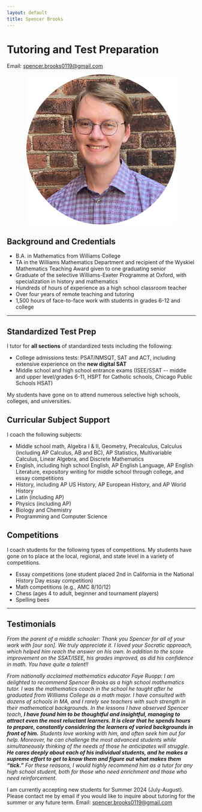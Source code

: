 ```yaml
---
layout: default
title: Spencer Brooks
---
```


# Tutoring and Test Preparation

Email: [spencer.brooks0119@gmail.com](mailto:spencer.brooks0119@gmail.com)

<p align="center">
  <img src="./assets/img/spencer_brooks_portrait.png"/>
</p>

## Background and Credentials
- B.A. in Mathematics from Williams College
- TA in the Williams Mathematics Department and recipient of the Wyskiel Mathematics Teaching Award given to one graduating senior
- Graduate of the selective Williams-Exeter Programme at Oxford, with specialization in history and mathematics
- Hundreds of hours of experience as a high school classroom teacher
- Over four years of remote teaching and tutoring
- 1,500 hours of face-to-face work with students in grades 6-12 and college

---

## Standardized Test Prep
I tutor for **all sections** of standardized tests including the following:
- College admissions tests: PSAT/NMSQT, SAT and ACT, including extensive experience on the **new digital SAT**
- Middle school and high school entrance exams (ISEE/SSAT -- middle and upper level/grades 6-11, HSPT for Catholic schools, Chicago Public Schools HSAT)

My students have gone on to attend numerous selective high schools, colleges, and universities.

## Curricular Subject Support
I coach the following subjects:
- Middle school math, Algebra I & II, Geometry, Precalculus, Calculus (including AP Calculus, AB and BC), AP Statistics, Multivariable Calculus, Linear Algebra, and Discrete Mathematics
- English, including high school English, AP English Language, AP English Literature, expository writing for middle school through college, and essay competitions
- History, including AP US History, AP European History, and AP World History
- Latin (including AP)
- Physics (including AP)
- Biology and Chemistry
- Programming and Computer Science

## Competitions
I coach students for the following types of competitions. My students have gone on to place at the local, regional, and state level in a variety of competitions.
- Essay competitions (one student placed 2nd in California in the National History Day essay competition)
- Math competitions (e.g., AMC 8/10/12)
- Chess (ages 4 to adult, beginner and tournament players)
- Spelling bees

---

## Testimonials

_From the parent of a middle schooler: Thank you Spencer for all of your work with \[our son\]. We truly appreciate it. I loved your Socratic approach, which helped him reach the answer on his own. In addition to the score improvement on the SSAT/ISEE, his grades improved, as did his confidence in math. You have quite a talent!!_

_From nationally acclaimed mathematics educator Faye Ruopp: I am delighted to recommend Spencer Brooks as a high school mathematics tutor.  I was the mathematics coach in the school he taught after he graduated from Williams College as a math major. I have consulted with dozens of schools in MA, and I rarely see teachers with such strength in their mathematical backgrounds. In the lessons I have observed Spencer teach, **I have found him to be thoughtful and insightful, managing to attract even the most reluctant learners.  It is clear that he spends hours to prepare, constantly considering the learners of varied backgrounds in front of him.** Students love working with him, and often seek him out for help. Moreover, he can challenge the most advanced students while simultaneously thinking of the needs of those he anticipates will struggle. **He cares deeply about each of his individual students, and he makes a supreme effort to get to know them and figure out what makes them “tick.”**  For these reasons, I would highly recommend him as a tutor for any high school student, both for those who need enrichment and those who need reinforcement._

I am currently accepting new students for Summer 2024 (July-August). Please contact me by email if you would like to inquire about tutoring for the summer or any future term.
Email: [spencer.brooks0119@gmail.com](mailto:spencer.brooks0119@gmail.com)

